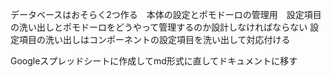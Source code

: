  データベースはおそらく2つ作る　本体の設定とポモドーロの管理用　設定項目の洗い出しとポモドーロをどうやって管理するのか設計しなければならない
設定項目の洗い出しはコンポーネントの設定項目を洗い出して対応付ける

Googleスプレッドシートに作成してmd形式に直してドキュメントに移す